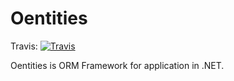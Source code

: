 # Oentities
Travis:   [![Travis](https://travis-ci.org/srybin/Oentities.svg?branch=master)](https://travis-ci.org/srybin/Oentities)

Oentities is ORM Framework for application in .NET.